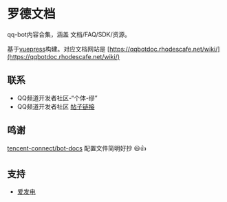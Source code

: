 # 罗德文档

qq-bot内容合集，涵盖 文档/FAQ/SDK/资源。

基于[vuepress](https://vuepress.vuejs.org/zh/)构建。对应文档网站是 [https://qqbotdoc.rhodescafe.net/wiki/](https://qqbotdoc.rhodescafe.net/wiki/)

 ## 联系
  
 - QQ频道开发者社区-“个体-缪”
 - QQ频道开发者社区 [帖子链接](https://qun.qq.com/qqweb/qunpro/share?_wv=3&_wwv=128&appChannel=share&inviteCode=WEhLR&appChannel=share&contentID=MQ2w&businessType=2&from=246610&biz=ka&shareSource=5)
 
 ## 鸣谢
 [tencent-connect/bot-docs](https://github.com/tencent-connect/bot-docs) 配置文件简明好抄 😃👍
 
  ## 支持

 - [爱发电](https://afdian.net/@rdocs)